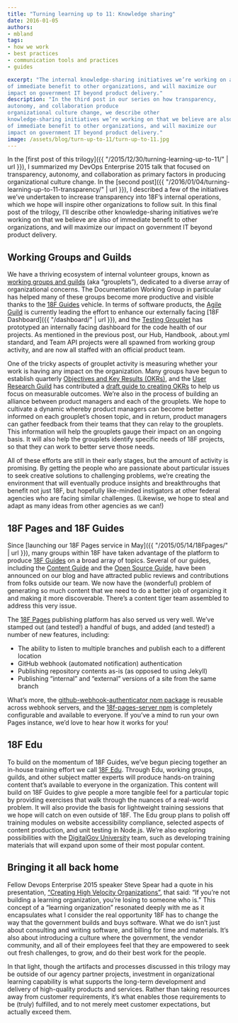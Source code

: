```yaml
---
title: "Turning learning up to 11: Knowledge sharing"
date: 2016-01-05
authors:
- mbland
tags:
- how we work
- best practices
- communication tools and practices
- guides

excerpt: "The internal knowledge-sharing initiatives we’re working on are also
of immediate benefit to other organizations, and will maximize our
impact on government IT beyond product delivery."
description: "In the third post in our series on how transparency,
autonomy, and collaboration produce
organizational culture change, we describe other
knowledge-sharing initiatives we’re working on that we believe are also
of immediate benefit to other organizations, and will maximize our
impact on government IT beyond product delivery."
image: /assets/blog/turn-up-to-11/turn-up-to-11.jpg
---
```


In the [first post of this
trilogy]({{ "/2015/12/30/turning-learning-up-to-11/" | url }}), I
summarized my DevOps Enterprise 2015 talk that focused on transparency,
autonomy, and collaboration as primary factors in producing
organizational culture change. In the [second post]({{ "/2016/01/04/turning-learning-up-to-11-transparency/" | url }}), I described a few of
the initiatives we’ve undertaken to increase transparency into 18F’s
internal operations, which we hope will inspire other organizations to
follow suit. In this final post of the trilogy, I’ll describe other
knowledge-sharing initiatives we’re working on that we believe are also
of immediate benefit to other organizations, and will maximize our
impact on government IT beyond product delivery.

Working Groups and Guilds
-------------------------

We have a thriving ecosystem of internal volunteer groups, known as
[working groups and guilds](https://pages.18f.gov/grouplet-playbook/)
(aka “grouplets”), dedicated to a diverse array of organizational
concerns. The Documentation Working Group in particular has helped many
of these groups become more productive and visible thanks to the [18F
Guides](https://guides.18f.gov/) vehicle. In terms of software
products, the [Agile Guild](https://pages.18f.gov/agile/) is currently
leading the effort to enhance our externally facing [18F
Dashboard]({{ "/dashboard/" | url }}), and the [Testing
Grouplet](https://pages.18f.gov/wg-testing/) has prototyped an
internally facing dashboard for the code health of our projects. As
mentioned in the previous post, our Hub, Handbook, .about.yml standard,
and Team API projects were all spawned from working group activity, and
are now all staffed with an official product team.

One of the tricky aspects of grouplet activity is measuring whether your
work is having any impact on the organization. Many groups have begun to
establish quarterly [Objectives and Key Results (OKRs)](https://pages.18f.gov/grouplet-playbook/processes-and-artifacts/#okrs),
and the [User Research
Guild](https://pages.18f.gov/lean-product-design/) has contributed a [draft
guide to creating OKRs](https://pages.18f.gov/objectives-and-key-results/) to help us focus on
measurable outcomes. We’re also in the process of building an alliance
between product managers and each of the grouplets. We hope to cultivate
a dynamic whereby product managers can become better informed on each
grouplet’s chosen topic, and in return, product managers can gather
feedback from their teams that they can relay to the grouplets. This
information will help the grouplets gauge their impact on an ongoing
basis. It will also help the grouplets identify specific needs of 18F
projects, so that they can work to better serve those needs.

All of these efforts are still in their early stages, but the amount of
activity is promising. By getting the people who are passionate about
particular issues to seek creative solutions to challenging problems,
we’re creating the environment that will eventually produce insights and
breakthroughs that benefit not just 18F, but hopefully like-minded
instigators at other federal agencies who are facing similar challenges.
(Likewise, we hope to steal and adapt as many ideas from other agencies
as we can!)

18F Pages and 18F Guides
------------------------

Since [launching our 18F Pages service in
May]({{ "/2015/05/14/18Fpages/" | url }}), many groups within 18F
have taken advantage of the platform to produce [18F
Guides](https://guides.18f.gov/) on a broad array of topics. Several of
our guides, including the [Content
Guide](https://pages.18f.gov/content-guide/) and the [Open Source
Guide](https://pages.18f.gov/open-source-guide/), have been announced
on our blog and have attracted public reviews and contributions from
folks outside our team. We now have the (wonderful) problem of
generating so much content that we need to do a better job of organizing
it and making it more discoverable. There’s a content tiger team
assembled to address this very issue.

The [18F Pages](https://pages.18f.gov/) publishing platform has also
served us very well. We’ve stamped out (and tested!) a handful of bugs,
and added (and tested!) a number of new features, including:

-   The ability to listen to multiple branches and publish each to a different location
-   GitHub webhook (automated notification) authentication
-   Publishing repository contents as-is (as opposed to using Jekyll)
-   Publishing “internal” and “external” versions of a site from the same branch

What’s more, the [github-webhook-authenticator npm
package](https://www.npmjs.com/package/github-webhook-validator) is
reusable across webhook servers, and the [18f-pages-server
npm](https://www.npmjs.com/package/18f-pages-server) is completely
configurable and available to everyone. If you’ve a mind to run your own
Pages instance, we’d love to hear how it works for you!

18F Edu
-------

To build on the momentum of 18F Guides, we’ve begun piecing together an
in-house training effort we call [18F
Edu](https://pages.18f.gov/edu/). Through Edu, working groups, guilds,
and other subject matter experts will produce hands-on training content
that’s available to everyone in the organization. This content will
build on 18F Guides to give people a more tangible feel for a particular
topic by providing exercises that walk through the nuances of a
real-world problem. It will also provide the basis for lightweight
training sessions that we hope will catch on even outside of 18F. The
Edu group plans to polish off training modules on website accessibility
compliance, selected aspects of content production, and unit testing in
Node.js. We’re also exploring possibilities with the [DigitalGov
University](https://www.digitalgov.gov/digitalgov-university/) team,
such as developing training materials that will expand upon some of
their most popular content.

Bringing it all back home
-------------------------

Fellow Devops Enterprise 2015 speaker Steve Spear had a quote in his
presentation, [“Creating High Velocity
Organizations”](https://www.youtube.com/watch?v=onwhZwroQHs), that
said: “If you’re not building a learning organization, you’re losing to
someone who is.” This concept of a “learning organization” resonated
deeply with me as it encapsulates what I consider the real opportunity
18F has to change the way that the government builds and buys software.
What we do isn’t just about consulting and writing software, and billing
for time and materials. It’s also about introducing a culture where the
government, the vendor community, and all of their employees feel that
they are empowered to seek out fresh challenges, to grow, and do their
best work for the people.

In that light, though the artifacts and processes discussed in this
trilogy may be outside of our agency partner projects, investment in
organizational learning capability is what supports the long-term
development and delivery of high-quality products and services. Rather
than taking resources away from customer requirements, it’s what enables
those requirements to be (truly) fulfilled, and to not merely meet
customer expectations, but actually exceed them.
